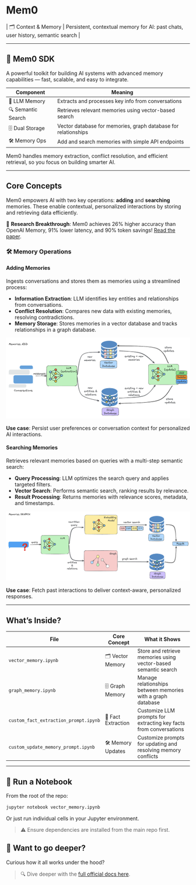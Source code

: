# Mem0

| 🗂️ Context & Memory | Persistent, contextual memory for AI: past chats, user history, semantic search |

---

## 🚀 Mem0 SDK

A powerful toolkit for building AI systems with advanced memory capabilities — fast, scalable, and easy to integrate.

| Component        | Meaning                                                                 |
|-----------------|-------------------------------------------------------------------------|
| 🧠 LLM Memory    | Extracts and processes key info from conversations                      |
| 🔍 Semantic Search | Retrieves relevant memories using vector-based search                  |
| 🗄️ Dual Storage  | Vector database for memories, graph database for relationships          |
| 🛠️ Memory Ops    | Add and search memories with simple API endpoints                       |

Mem0 handles memory extraction, conflict resolution, and efficient retrieval, so you focus on building smarter AI.

---

## Core Concepts

Mem0 empowers AI with two key operations: **adding** and **searching** memories. These enable contextual, personalized interactions by storing and retrieving data efficiently.

📢 **Research Breakthrough**: Mem0 achieves 26% higher accuracy than OpenAI Memory, 91% lower latency, and 90% token savings! [Read the paper](https://docs.mem0.ai/research).

### 🛠️ Memory Operations

#### Adding Memories
Ingests conversations and stores them as memories using a streamlined process:

- **Information Extraction**: LLM identifies key entities and relationships from conversations.
- **Conflict Resolution**: Compares new data with existing memories, resolving contradictions.
- **Memory Storage**: Stores memories in a vector database and tracks relationships in a graph database.

![Adding Memories Diagram](assets/mem0_adding_memories.png)

**Use case**: Persist user preferences or conversation context for personalized AI interactions.

#### Searching Memories
Retrieves relevant memories based on queries with a multi-step semantic search:

- **Query Processing**: LLM optimizes the search query and applies targeted filters.
- **Vector Search**: Performs semantic search, ranking results by relevance.
- **Result Processing**: Returns memories with relevance scores, metadata, and timestamps.

![Searching Memories Diagram](assets/mem0_searching_memories.png)

**Use case**: Fetch past interactions to deliver context-aware, personalized responses.

---

## What’s Inside?

| File                           | Core Concept            | What it Shows                                                    |
|--------------------------------|-------------------------|------------------------------------------------------------------|
| `vector_memory.ipynb`          | 🗂️ Vector Memory        | Store and retrieve memories using vector-based semantic search   |
| `graph_memory.ipynb`           | 🗄️ Graph Memory         | Manage relationships between memories with a graph database      |
| `custom_fact_extraction_prompt.ipynb` | 🧠 Fact Extraction | Customize LLM prompts for extracting key facts from conversations |
| `custom_update_memory_prompt.ipynb` | 🛠️ Memory Updates   | Customize prompts for updating and resolving memory conflicts     |

---

## 🚀 Run a Notebook

From the root of the repo:

```bash
jupyter notebook vector_memory.ipynb
```

Or just run individual cells in your Jupyter environment.

> ⚠️ Ensure dependencies are installed from the main repo first.

## 🤔 Want to go deeper?

Curious how it all works under the hood?
> 🔍 Dive deeper with the [full official docs here](https://docs.mem0.ai/overview).
